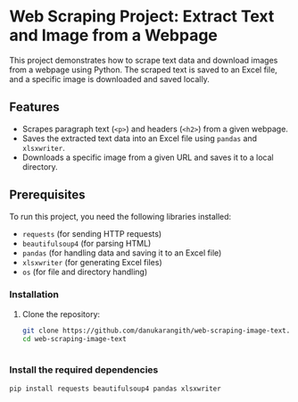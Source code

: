 # Web Scraping Project: Extract Text and Image from a Webpage

This project demonstrates how to scrape text data and download images from a webpage using Python. The scraped text is saved to an Excel file, and a specific image is downloaded and saved locally. 

## Features

- Scrapes paragraph text (`<p>`) and headers (`<h2>`) from a given webpage.
- Saves the extracted text data into an Excel file using `pandas` and `xlsxwriter`.
- Downloads a specific image from a given URL and saves it to a local directory.

## Prerequisites

To run this project, you need the following libraries installed:

- `requests` (for sending HTTP requests)
- `beautifulsoup4` (for parsing HTML)
- `pandas` (for handling data and saving it to an Excel file)
- `xlsxwriter` (for generating Excel files)
- `os` (for file and directory handling)

### Installation

1. Clone the repository:
   ```bash
   git clone https://github.com/danukarangith/web-scraping-image-text.git
   cd web-scraping-image-text
 
### Install the required dependencies
```bash
pip install requests beautifulsoup4 pandas xlsxwriter
